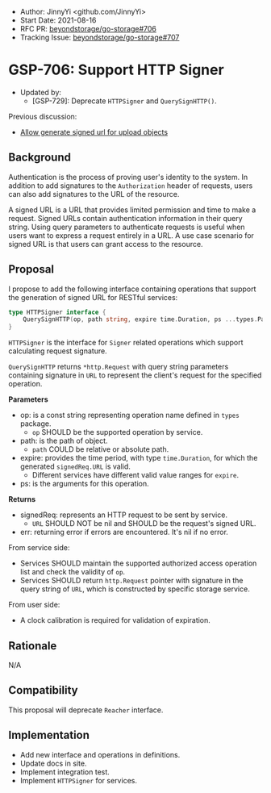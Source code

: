 - Author: JinnyYi <github.com/JinnyYi>
- Start Date: 2021-08-16
- RFC PR: [beyondstorage/go-storage#706](https://git.fastonetech.com/fastone/go-storage/issues/706)
- Tracking Issue: [beyondstorage/go-storage#707](https://git.fastonetech.com/fastone/go-storage/issues/707)

# GSP-706: Support HTTP Signer

- Updated by:
  - [GSP-729]: Deprecate `HTTPSigner` and `QuerySignHTTP()`.

Previous discussion:

- [Allow generate signed url for upload objects](https://git.fastonetech.com/fastone/go-storage/issues/646)

## Background

Authentication is the process of proving user's identity to the system. In addition to add signatures to the `Authorization` header of requests, users can also add signatures to the URL of the resource.

A signed URL is a URL that provides limited permission and time to make a request. Signed URLs contain authentication information in their query string. Using query parameters to authenticate requests is useful when users want to express a request entirely in a URL. A use case scenario for signed URL is that users can grant access to the resource.

## Proposal

I propose to add the following interface containing operations that support the generation of signed URL for RESTful services:

```go
type HTTPSigner interface {
    QuerySignHTTP(op, path string, expire time.Duration, ps ...types.Pair) (signedReq *http.Request, err error)
}
```

`HTTPSigner` is the interface for `Signer` related operations which support calculating request signature.

`QuerySignHTTP` returns `*http.Request` with query string parameters containing signature in `URL` to represent the client's request for the specified operation.

**Parameters**

- op: is a const string representing operation name defined in `types` package.
  - `op` SHOULD be the supported operation by service.
- path: is the path of object.
  - `path` COULD be relative or absolute path.
- expire: provides the time period, with type `time.Duration`, for which the generated `signedReq.URL` is valid.
  - Different services have different valid value ranges for `expire`.
- ps: is the arguments for this operation.

**Returns**

- signedReq: represents an HTTP request to be sent by service.
  - `URL` SHOULD NOT be nil and SHOULD be the request's signed URL.
- err: returning error if errors are encountered. It's nil if no error.

From service side:

- Services SHOULD maintain the supported authorized access operation list and check the validity of `op`.
- Services SHOULD return `http.Request` pointer with signature in the query string of `URL`, which is constructed by specific storage service.

From user side:

- A clock calibration is required for validation of expiration.

## Rationale

N/A

## Compatibility

This proposal will deprecate `Reacher` interface.

## Implementation

- Add new interface and operations in definitions.
- Update docs in site.
- Implement integration test.
- Implement `HTTPSigner` for services.
